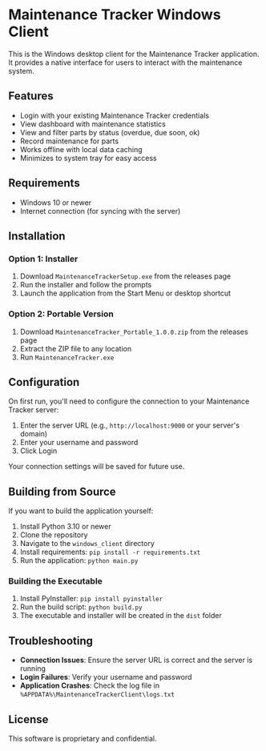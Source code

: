 # Maintenance Tracker Windows Client

This is the Windows desktop client for the Maintenance Tracker application. It provides a native interface for users to interact with the maintenance system.

## Features

- Login with your existing Maintenance Tracker credentials
- View dashboard with maintenance statistics
- View and filter parts by status (overdue, due soon, ok)
- Record maintenance for parts
- Works offline with local data caching
- Minimizes to system tray for easy access

## Requirements

- Windows 10 or newer
- Internet connection (for syncing with the server)

## Installation

### Option 1: Installer

1. Download `MaintenanceTrackerSetup.exe` from the releases page
2. Run the installer and follow the prompts
3. Launch the application from the Start Menu or desktop shortcut

### Option 2: Portable Version

1. Download `MaintenanceTracker_Portable_1.0.0.zip` from the releases page
2. Extract the ZIP file to any location
3. Run `MaintenanceTracker.exe`

## Configuration

On first run, you'll need to configure the connection to your Maintenance Tracker server:

1. Enter the server URL (e.g., `http://localhost:9000` or your server's domain)
2. Enter your username and password
3. Click Login

Your connection settings will be saved for future use.

## Building from Source

If you want to build the application yourself:

1. Install Python 3.10 or newer
2. Clone the repository
3. Navigate to the `windows_client` directory
4. Install requirements: `pip install -r requirements.txt`
5. Run the application: `python main.py`

### Building the Executable

1. Install PyInstaller: `pip install pyinstaller`
2. Run the build script: `python build.py`
3. The executable and installer will be created in the `dist` folder

## Troubleshooting

- **Connection Issues**: Ensure the server URL is correct and the server is running
- **Login Failures**: Verify your username and password
- **Application Crashes**: Check the log file in `%APPDATA%\MaintenanceTrackerClient\logs.txt`

## License

This software is proprietary and confidential.
